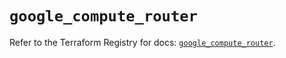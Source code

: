 # `google_compute_router`

Refer to the Terraform Registry for docs: [`google_compute_router`](https://registry.terraform.io/providers/hashicorp/google-beta/6.14.0/docs/resources/google_compute_router).
